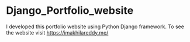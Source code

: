 # Django_Portfolio_website
I developed this portfolio website using Python Django framework. To see the website visit https://imakhilareddy.me/
